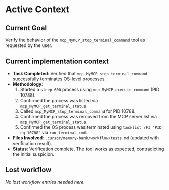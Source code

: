 # Active Context

## Current Goal
Verify the behavior of the `mcp_MyMCP_stop_terminal_command` tool as requested by the user.

## Current implementation context
- **Task Completed**: Verified that `mcp_MyMCP_stop_terminal_command` successfully terminates OS-level processes.
- **Methodology**:
    1. Started a `sleep 600` process using `mcp_MyMCP_execute_command` (PID 10788).
    2. Confirmed the process was listed via `mcp_MyMCP_get_terminal_status`.
    3. Called `mcp_MyMCP_stop_terminal_command` for PID 10788.
    4. Confirmed the process was removed from the MCP server list via `mcp_MyMCP_get_terminal_status`.
    5. Confirmed the OS process was terminated using `tasklist /FI "PID eq 10788"` via `run_terminal_cmd`.
- **Files Involved**: `.cursor/memory-bank/workflow/tests.md` (updated with verification result).
- **Status**: Verification complete. The tool works as expected, contradicting the initial suspicion.

## Lost workflow
*No lost workflow entries needed here.*